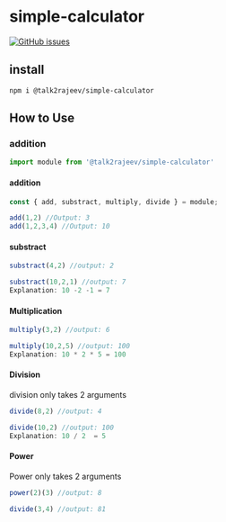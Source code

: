 # simple-calculator

[![GitHub issues](https://img.shields.io/github/issues/talk2rajeev/simple-calculator.svg)](https://github.com/talk2rajeev/simple-calculator/issues)

## install
```
npm i @talk2rajeev/simple-calculator
```

## How to Use

### addition
```javascript
import module from '@talk2rajeev/simple-calculator'
```

#### addition
```javascript
const { add, substract, multiply, divide } = module;

add(1,2) //Output: 3
add(1,2,3,4) //Output: 10
```

#### substract
```javascript
substract(4,2) //output: 2

substract(10,2,1) //output: 7
Explanation: 10 -2 -1 = 7
```

#### Multiplication
```javascript
multiply(3,2) //output: 6

multiply(10,2,5) //output: 100
Explanation: 10 * 2 * 5 = 100
```


#### Division
division only takes 2 arguments
```javascript
divide(8,2) //output: 4

divide(10,2) //output: 100
Explanation: 10 / 2  = 5
```

#### Power
Power only takes 2 arguments
```javascript
power(2)(3) //output: 8

divide(3,4) //output: 81
```